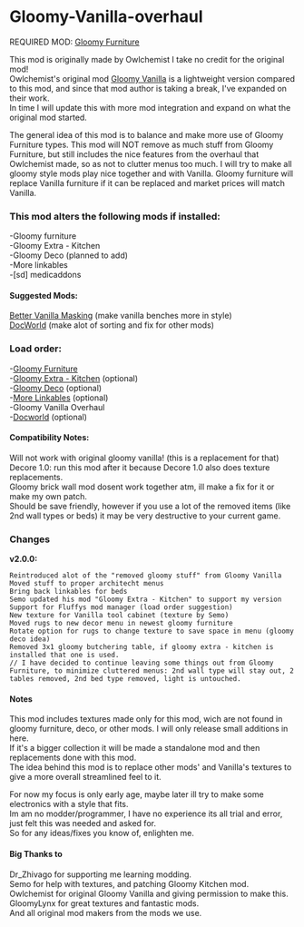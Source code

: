 # Gloomy-Vanilla-overhaul

REQUIRED MOD: [Gloomy Furniture](https://github.com/solaris0115/GloomyFurniture/releases)

This mod is originally made by Owlchemist I take no credit for the original mod! <br /> 
Owlchemist's original mod [Gloomy Vanilla](https://steamcommunity.com/sharedfiles/filedetails/?id=1697864590) is a lightweight version compared to this mod, and since that mod author is taking a break, I've expanded on their work. <br /> 
In time I will update this with more mod integration and expand on what the original mod started. <br /> 

The general idea of this mod is to balance and make more use of Gloomy Furniture types. This mod will NOT remove as much stuff from Gloomy Furniture, but still includes the nice features from the overhaul that Owlchemist made, so as not to clutter menus too much. I will try to make all gloomy style mods play nice together and with Vanilla. Gloomy furniture will replace Vanilla furniture if it can be replaced and market prices will match Vanilla.



### This mod alters the following mods if installed:
-Gloomy furniture <br /> 
-Gloomy Extra - Kitchen <br /> 
-Gloomy Deco (planned to add) <br /> 
-More linkables <br /> 
-[sd] medicaddons <br /> 

#### Suggested Mods:
[Better Vanilla Masking](https://steamcommunity.com/sharedfiles/filedetails/?id=1736114368) (make vanilla benches more in style) <br /> 
[DocWorld](https://github.com/DrZhivago1/DocWorld) (make alot of sorting and fix for other mods) <br /> 

### Load order:
-[Gloomy Furniture](https://steamcommunity.com/workshop/filedetails/?id=1558635181) <br /> 
-[Gloomy Extra - Kitchen](https://steamcommunity.com/sharedfiles/filedetails/?id=1730938407) (optional) <br /> 
-[Gloomy Deco](https://steamcommunity.com/sharedfiles/filedetails/?id=1865654125) (optional) <br /> 
-[More Linkables](https://steamcommunity.com/sharedfiles/filedetails/?id=110380920) (optional) <br /> 
-Gloomy Vanilla Overhaul <br /> 
-[Docworld](https://github.com/DrZhivago1/DocWorld) (optional) <br /> 

#### Compatibility Notes:
Will not work with original gloomy vanilla! (this is a replacement for that) <br /> 
Decore 1.0: run this mod after it because Decore 1.0 also does texture replacements. <br /> 
Gloomy brick wall mod dosent work together atm, ill make a fix for it or make my own patch. <br /> 
Should be save friendly, however if you use a lot of the removed items (like 2nd wall types or beds) it may be very destructive to your current game. <br /> 

### Changes

**v2.0.0:**

    Reintroduced alot of the "removed gloomy stuff" from Gloomy Vanilla
    Moved stuff to proper architecht menus
    Bring back linkables for beds
    Semo updated his mod "Gloomy Extra - Kitchen" to support my version
    Support for Fluffys mod manager (load order suggestion)
    New texture for Vanilla tool cabinet (texture by Semo)
    Moved rugs to new decor menu in newest gloomy furniture
    Rotate option for rugs to change texture to save space in menu (gloomy deco idea)
    Removed 3x1 gloomy butchering table, if gloomy extra - kitchen is installed that one is used.
    // I have decided to continue leaving some things out from Gloomy Furniture, to minimize cluttered menus: 2nd wall type will stay out, 2 tables removed, 2nd bed type removed, light is untouched.



#### Notes
This mod includes textures made only for this mod, wich are not found in gloomy furniture, deco, or other mods.
I will only release small additions in here. <br /> 
If it's a bigger collection it will be made a standalone mod and then replacements done with this mod. <br /> 
The idea behind this mod is to replace other mods' and Vanilla's textures to give a more overall streamlined feel to it. <br /> 

For now my focus is only early age, maybe later ill try to make some electronics with a style that fits. <br /> 
Im am no modder/programmer, I have no experience its all trial and error, just felt this was needed and asked for.  <br /> 
So for any ideas/fixes you know of, enlighten me.  <br /> 

#### Big Thanks to 
Dr_Zhivago for supporting me learning modding. <br /> 
Semo for help with textures, and patching Gloomy Kitchen mod. <br /> 
Owlchemist for original Gloomy Vanilla and giving permission to make this. <br /> 
GloomyLynx for great textures and fantastic mods. <br /> 
And all original mod makers from the mods we use. <br /> 
